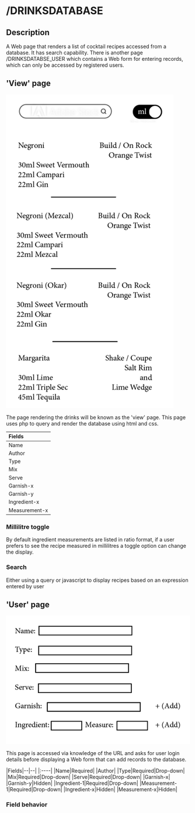 # /DRINKSDATABASE

## Description
A Web page that renders a list of cocktail recipes accessed from a database. It has search capability. There is another page /DRINKSDATABSE_USER which contains a Web form for entering records, which can only be accessed by registered users.

## 'View' page

![View page](pre-viz/view.png 'Previs of View page')

The page rendering the drinks will be known as the 'view' page. This page uses php to query and render the database using html and css.

|Fields|
|:----|
|Name|Not Null|Primary Key|
|Author|
|Type|Not Null|
|Mix|Not Null|
|Serve|Not Null|
|Garnish-x|
|Garnish-y|
|Ingredient-x|
|Measurement-x|


### Millilitre toggle
By default ingredient measurements are listed in ratio format, if a user prefers to see the recipe measured in millilitres a toggle option can change the display.


### Search
Either using a query or javascript to display recipes based on an expression entered by user

## 'User' page

![User page](pre-viz/form.png 'Previs of User page')

This page is accessed via knowledge of the URL and asks for user login details before displaying a Web form that can add records to the database.

|Fields|--|--|
|:----|
|Name|Required|
|Author|
|Type|Required|Drop-down|
|Mix|Required|Drop-down|
|Serve|Required|Drop-down|
|Garnish-x|
|Garnish-y|Hidden|
|Ingredient-1|Required|Drop-down|
|Measurement-1|Required|Drop-down|
|Ingredient-x|Hidden|
|Measurement-x|Hidden|


### Field behavior

